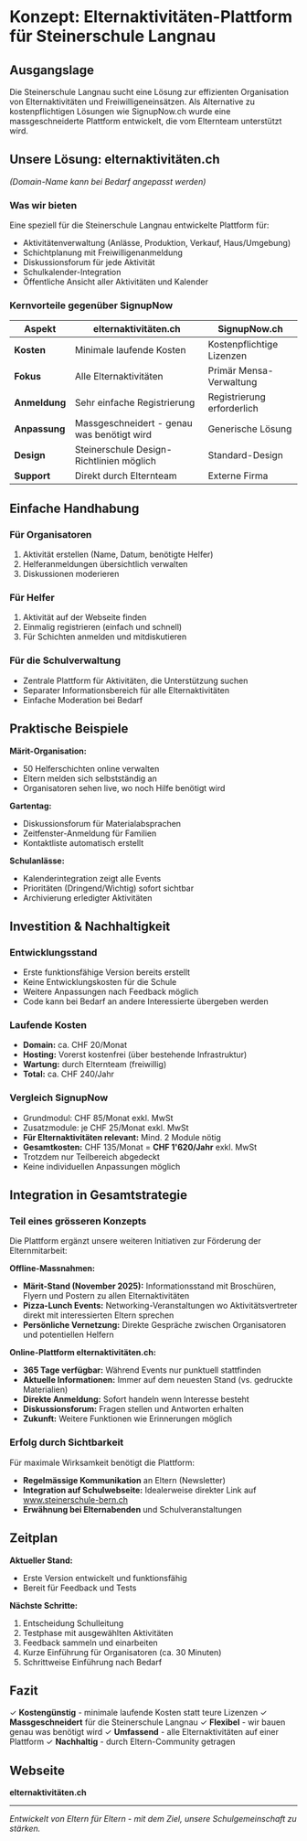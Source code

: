 # Konzept: Elternaktivitäten-Plattform für Steinerschule Langnau

## Ausgangslage
Die Steinerschule Langnau sucht eine Lösung zur effizienten Organisation von Elternaktivitäten und Freiwilligeneinsätzen. Als Alternative zu kostenpflichtigen Lösungen wie SignupNow.ch wurde eine massgeschneiderte Plattform entwickelt, die vom Elternteam unterstützt wird.

## Unsere Lösung: elternaktivitäten.ch
*(Domain-Name kann bei Bedarf angepasst werden)*

### Was wir bieten
Eine speziell für die Steinerschule Langnau entwickelte Plattform für:
- Aktivitätenverwaltung (Anlässe, Produktion, Verkauf, Haus/Umgebung)
- Schichtplanung mit Freiwilligenanmeldung
- Diskussionsforum für jede Aktivität
- Schulkalender-Integration
- Öffentliche Ansicht aller Aktivitäten und Kalender

### Kernvorteile gegenüber SignupNow

| Aspekt | **elternaktivitäten.ch** | SignupNow.ch |
|--------|-------------------------|--------------|
| **Kosten** | Minimale laufende Kosten | Kostenpflichtige Lizenzen |
| **Fokus** | Alle Elternaktivitäten | Primär Mensa-Verwaltung |
| **Anmeldung** | Sehr einfache Registrierung | Registrierung erforderlich |
| **Anpassung** | Massgeschneidert - genau was benötigt wird | Generische Lösung |
| **Design** | Steinerschule Design-Richtlinien möglich | Standard-Design |
| **Support** | Direkt durch Elternteam | Externe Firma |

## Einfache Handhabung

### Für Organisatoren
1. Aktivität erstellen (Name, Datum, benötigte Helfer)
2. Helferanmeldungen übersichtlich verwalten
3. Diskussionen moderieren

### Für Helfer
1. Aktivität auf der Webseite finden
2. Einmalig registrieren (einfach und schnell)
3. Für Schichten anmelden und mitdiskutieren

### Für die Schulverwaltung
- Zentrale Plattform für Aktivitäten, die Unterstützung suchen
- Separater Informationsbereich für alle Elternaktivitäten
- Einfache Moderation bei Bedarf

## Praktische Beispiele

**Märit-Organisation:**
- 50 Helferschichten online verwalten
- Eltern melden sich selbstständig an
- Organisatoren sehen live, wo noch Hilfe benötigt wird

**Gartentag:**
- Diskussionsforum für Materialabsprachen
- Zeitfenster-Anmeldung für Familien
- Kontaktliste automatisch erstellt

**Schulanlässe:**
- Kalenderintegration zeigt alle Events
- Prioritäten (Dringend/Wichtig) sofort sichtbar
- Archivierung erledigter Aktivitäten

## Investition & Nachhaltigkeit

### Entwicklungsstand
- Erste funktionsfähige Version bereits erstellt
- Keine Entwicklungskosten für die Schule
- Weitere Anpassungen nach Feedback möglich
- Code kann bei Bedarf an andere Interessierte übergeben werden

### Laufende Kosten
- **Domain:** ca. CHF 20/Monat
- **Hosting:** Vorerst kostenfrei (über bestehende Infrastruktur)
- **Wartung:** durch Elternteam (freiwillig)
- **Total:** ca. CHF 240/Jahr

### Vergleich SignupNow
- Grundmodul: CHF 85/Monat exkl. MwSt
- Zusatzmodule: je CHF 25/Monat exkl. MwSt
- **Für Elternaktivitäten relevant:** Mind. 2 Module nötig
- **Gesamtkosten:** CHF 135/Monat = **CHF 1'620/Jahr** exkl. MwSt
- Trotzdem nur Teilbereich abgedeckt
- Keine individuellen Anpassungen möglich

## Integration in Gesamtstrategie

### Teil eines grösseren Konzepts
Die Plattform ergänzt unsere weiteren Initiativen zur Förderung der Elternmitarbeit:

**Offline-Massnahmen:**
- **Märit-Stand (November 2025):** Informationsstand mit Broschüren, Flyern und Postern zu allen Elternaktivitäten
- **Pizza-Lunch Events:** Networking-Veranstaltungen wo Aktivitätsvertreter direkt mit interessierten Eltern sprechen
- **Persönliche Vernetzung:** Direkte Gespräche zwischen Organisatoren und potentiellen Helfern

**Online-Plattform elternaktivitäten.ch:**
- **365 Tage verfügbar:** Während Events nur punktuell stattfinden
- **Aktuelle Informationen:** Immer auf dem neuesten Stand (vs. gedruckte Materialien)
- **Direkte Anmeldung:** Sofort handeln wenn Interesse besteht
- **Diskussionsforum:** Fragen stellen und Antworten erhalten
- **Zukunft:** Weitere Funktionen wie Erinnerungen möglich

### Erfolg durch Sichtbarkeit
Für maximale Wirksamkeit benötigt die Plattform:
- **Regelmässige Kommunikation** an Eltern (Newsletter)
- **Integration auf Schulwebseite:** Idealerweise direkter Link auf www.steinerschule-bern.ch
- **Erwähnung bei Elternabenden** und Schulveranstaltungen

## Zeitplan

**Aktueller Stand:**
- Erste Version entwickelt und funktionsfähig
- Bereit für Feedback und Tests

**Nächste Schritte:**
1. Entscheidung Schulleitung
2. Testphase mit ausgewählten Aktivitäten
3. Feedback sammeln und einarbeiten
4. Kurze Einführung für Organisatoren (ca. 30 Minuten)
5. Schrittweise Einführung nach Bedarf

## Fazit

✓ **Kostengünstig** - minimale laufende Kosten statt teure Lizenzen
✓ **Massgeschneidert** für die Steinerschule Langnau
✓ **Flexibel** - wir bauen genau was benötigt wird
✓ **Umfassend** - alle Elternaktivitäten auf einer Plattform
✓ **Nachhaltig** - durch Eltern-Community getragen

## Webseite

**elternaktivitäten.ch**

---

*Entwickelt von Eltern für Eltern - mit dem Ziel, unsere Schulgemeinschaft zu stärken.*
